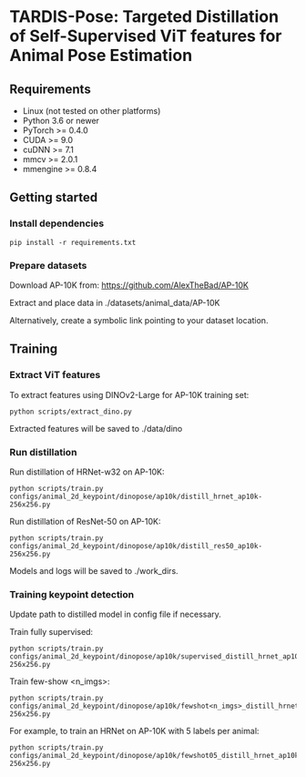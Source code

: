 # TARDIS-Pose: Targeted Distillation of Self-Supervised ViT features for Animal Pose Estimation 

## Requirements

- Linux (not tested on other platforms)
- Python 3.6 or newer
- PyTorch >= 0.4.0
- CUDA >= 9.0
- cuDNN >= 7.1
- mmcv >= 2.0.1
- mmengine >= 0.8.4

## Getting started

### Install dependencies

```
pip install -r requirements.txt
```

### Prepare datasets

Download AP-10K from:
https://github.com/AlexTheBad/AP-10K

Extract and place data in ./datasets/animal_data/AP-10K

Alternatively, create a symbolic link pointing to your dataset location.



## Training

### Extract ViT features

To extract features using DINOv2-Large for AP-10K training set:

```
python scripts/extract_dino.py
```

Extracted features will be saved to ./data/dino

### Run distillation

Run distillation of HRNet-w32 on AP-10K:

```
python scripts/train.py configs/animal_2d_keypoint/dinopose/ap10k/distill_hrnet_ap10k-256x256.py 
```

Run distillation of ResNet-50 on AP-10K:

```
python scripts/train.py configs/animal_2d_keypoint/dinopose/ap10k/distill_res50_ap10k-256x256.py 
```

Models and logs will be saved to ./work_dirs.


### Training keypoint detection

Update path to distilled model in config file if necessary.

Train fully supervised:

```
python scripts/train.py configs/animal_2d_keypoint/dinopose/ap10k/supervised_distill_hrnet_ap10k-256x256.py 
```

Train few-show <n_imgs>:
```
python scripts/train.py configs/animal_2d_keypoint/dinopose/ap10k/fewshot<n_imgs>_distill_hrnet_ap10k-256x256.py 
```

For example, to train an HRNet on AP-10K with 5 labels per animal:
```
python scripts/train.py configs/animal_2d_keypoint/dinopose/ap10k/fewshot05_distill_hrnet_ap10k-256x256.py 
```


